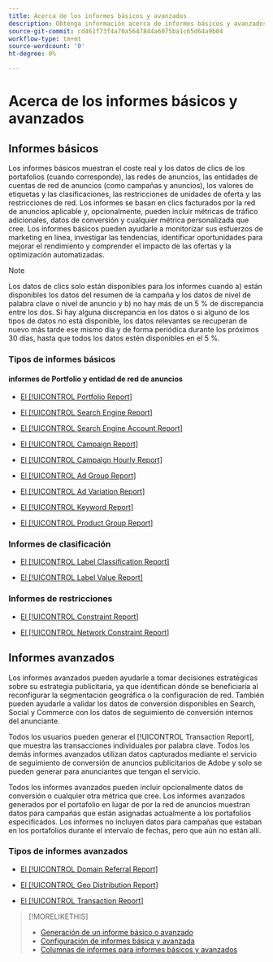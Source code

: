```yaml
---
title: Acerca de los informes básicos y avanzados
description: Obtenga información acerca de informes básicos y avanzados personalizables.
source-git-commit: cd461f73f4a70a5647844a6075ba1c65d64a9b04
workflow-type: tm+mt
source-wordcount: '0'
ht-degree: 0%

---
```


# Acerca de los informes básicos y avanzados

## Informes básicos

Los informes básicos muestran el coste real y los datos de clics de los portafolios (cuando corresponde), las redes de anuncios, las entidades de cuentas de red de anuncios (como campañas y anuncios), los valores de etiquetas y las clasificaciones, las restricciones de unidades de oferta y las restricciones de red. Los informes se basan en clics facturados por la red de anuncios aplicable y, opcionalmente, pueden incluir métricas de tráfico adicionales, datos de conversión y cualquier métrica personalizada que cree. Los informes básicos pueden ayudarle a monitorizar sus esfuerzos de marketing en línea, investigar las tendencias, identificar oportunidades para mejorar el rendimiento y comprender el impacto de las ofertas y la optimización automatizadas.

>[!NOTE]
>
>Los datos de clics solo están disponibles para los informes cuando a) están disponibles los datos del resumen de la campaña y los datos de nivel de palabra clave o nivel de anuncio y b) no hay más de un 5 % de discrepancia entre los dos. Si hay alguna discrepancia en los datos o si alguno de los tipos de datos no está disponible, los datos relevantes se recuperan de nuevo más tarde ese mismo día y de forma periódica durante los próximos 30 días, hasta que todos los datos estén disponibles en el 5 %.

### Tipos de informes básicos

#### informes de Portfolio y entidad de red de anuncios

* [El [!UICONTROL Portfolio Report]](/help/search-social-commerce/reports/management/basic-advanced/portfolio-report.md)

* [El [!UICONTROL Search Engine Report]](/help/search-social-commerce/reports/management/basic-advanced/search-engine-report.md)

* [El [!UICONTROL Search Engine Account Report]](/help/search-social-commerce/reports/management/basic-advanced/search-engine-account-report.md)

* [El [!UICONTROL Campaign Report]](/help/search-social-commerce/reports/management/basic-advanced/campaign-report.md)

* [El [!UICONTROL Campaign Hourly Report]](/help/search-social-commerce/reports/management/basic-advanced/campaign-hourly-report.md)

* [El [!UICONTROL Ad Group Report]](/help/search-social-commerce/reports/management/basic-advanced/ad-group-report.md)

* [El [!UICONTROL Ad Variation Report]](/help/search-social-commerce/reports/management/basic-advanced/ad-variation-report.md)

* [El [!UICONTROL Keyword Report]](/help/search-social-commerce/reports/management/basic-advanced/keyword-report.md)

* [El [!UICONTROL Product Group Report]](/help/search-social-commerce/reports/management/basic-advanced/product-group-report.md)

### Informes de clasificación

* [El [!UICONTROL Label Classification Report]](/help/search-social-commerce/reports/management/basic-advanced/label-classification-report.md)

* [El [!UICONTROL Label Value Report]](/help/search-social-commerce/reports/management/basic-advanced/label-value-report.md)

### Informes de restricciones

* [El [!UICONTROL Constraint Report]](/help/search-social-commerce/reports/management/basic-advanced/constraint-report.md)

* [El [!UICONTROL Network Constraint Report]](/help/search-social-commerce/reports/management/basic-advanced/network-constraint-report.md)

## Informes avanzados

Los informes avanzados pueden ayudarle a tomar decisiones estratégicas sobre su estrategia publicitaria, ya que identifican dónde se beneficiaría al reconfigurar la segmentación geográfica o la configuración de red. También pueden ayudarle a validar los datos de conversión disponibles en Search, Social y Commerce con los datos de seguimiento de conversión internos del anunciante.

Todos los usuarios pueden generar el [!UICONTROL Transaction Report], que muestra las transacciones individuales por palabra clave. Todos los demás informes avanzados utilizan datos capturados mediante el servicio de seguimiento de conversión de anuncios publicitarios de Adobe y solo se pueden generar para anunciantes que tengan el servicio.

Todos los informes avanzados pueden incluir opcionalmente datos de conversión o cualquier otra métrica que cree. Los informes avanzados generados por el portafolio en lugar de por la red de anuncios muestran datos para campañas que están asignadas actualmente a los portafolios especificados. Los informes no incluyen datos para campañas que estaban en los portafolios durante el intervalo de fechas, pero que aún no están allí.

### Tipos de informes avanzados

* [El [!UICONTROL Domain Referral Report]](/help/search-social-commerce/reports/management/basic-advanced/domain-referral-report.md)

* [El [!UICONTROL Geo Distribution Report]](/help/search-social-commerce/reports/management/basic-advanced/geo-distribution-report.md)

* [El [!UICONTROL Transaction Report]](/help/search-social-commerce/reports/management/basic-advanced/transaction-report.md)

>[!MORELIKETHIS]
>
>* [Generación de un informe básico o avanzado](/help/search-social-commerce/reports/management/basic-advanced/basic-advanced-report-generate.md)
>* [Configuración de informes básica y avanzada](/help/search-social-commerce/reports/management/basic-advanced/basic-advanced-report-settings.md)
>* [Columnas de informes para informes básicos y avanzados](/help/search-social-commerce/reports/management/basic-advanced/basic-advanced-report-columns.md)

